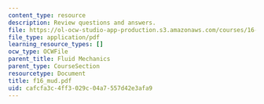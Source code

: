 ```yaml
---
content_type: resource
description: Review questions and answers.
file: https://ol-ocw-studio-app-production.s3.amazonaws.com/courses/16-01-unified-engineering-i-ii-iii-iv-fall-2005-spring-2006/cafcfa3c4ff3029c04a7557d42e3afa9_f16_mud.pdf
file_type: application/pdf
learning_resource_types: []
ocw_type: OCWFile
parent_title: Fluid Mechanics
parent_type: CourseSection
resourcetype: Document
title: f16_mud.pdf
uid: cafcfa3c-4ff3-029c-04a7-557d42e3afa9
---
```

